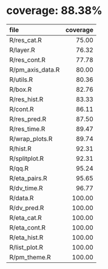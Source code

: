 # coverage: 88.38%

|file             | coverage|
|:----------------|--------:|
|R/res_cat.R      |    75.00|
|R/layer.R        |    76.32|
|R/res_cont.R     |    77.78|
|R/pm_axis_data.R |    80.00|
|R/utils.R        |    80.36|
|R/box.R          |    82.76|
|R/res_hist.R     |    83.33|
|R/cont.R         |    86.11|
|R/res_pred.R     |    87.50|
|R/res_time.R     |    89.47|
|R/wrap_plots.R   |    89.74|
|R/hist.R         |    92.31|
|R/splitplot.R    |    92.31|
|R/qq.R           |    95.24|
|R/eta_pairs.R    |    95.65|
|R/dv_time.R      |    96.77|
|R/data.R         |   100.00|
|R/dv_pred.R      |   100.00|
|R/eta_cat.R      |   100.00|
|R/eta_cont.R     |   100.00|
|R/eta_hist.R     |   100.00|
|R/list_plot.R    |   100.00|
|R/pm_theme.R     |   100.00|
